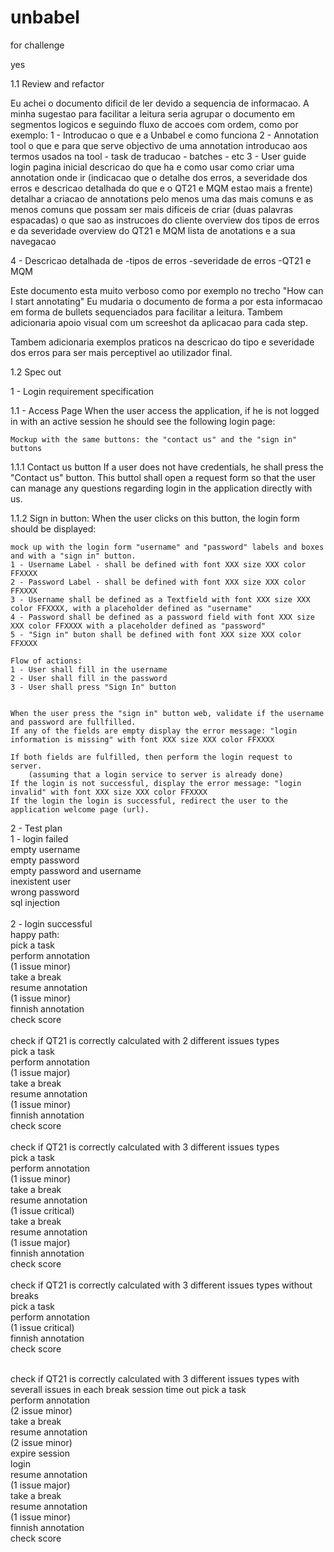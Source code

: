 # unbabel
for challenge


yes




1.1 Review and refactor

Eu achei o documento dificil de ler devido a sequencia de informacao. A minha sugestao para facilitar a leitura seria agrupar o documento em segmentos logicos e seguindo fluxo de accoes com ordem, como por exemplo:
1 - Introducao 
		o que e a Unbabel e como funciona
2 - Annotation tool
		o que e
		para que serve 
		objectivo de uma annotation
		introducao aos termos usados na tool
			- task de traducao
			- batches
			- etc
3 - User guide
		login
		pagina inicial
			descricao do que ha e como usar
		como criar uma annotation 
			onde ir
			(indicacao que o detalhe dos erros, a severidade dos erros e descricao detalhada do que e o QT21 e MQM estao mais a frente)
			detalhar a criacao de annotations pelo menos uma das mais comuns e as menos comuns que possam ser mais dificeis de criar (duas palavras espacadas)
			o que sao as instrucoes do cliente
			overview dos tipos de erros e da severidade
			overview do QT21 e MQM
		lista de anotations e a sua navegacao

4 - Descricao detalhada de
			-tipos de erros 
			-severidade de erros
			-QT21 e MQM
	


Este documento esta muito verboso como por exemplo no trecho "How can I start annotating"
Eu mudaria o documento de forma a por esta informacao em forma de bullets sequenciados para facilitar a leitura.
Tambem adicionaria apoio visual com um screeshot da aplicacao para cada step.



Tambem adicionaria exemplos praticos na descricao do tipo e severidade dos erros para ser mais perceptivel ao utilizador final.



1.2 Spec out

1 - Login requirement specification

1.1 - Access Page
	When the user access the application, if he is not logged in with an active session he should see the following login page:
	
	Mockup with the same buttons: the "contact us" and the "sign in" buttons
	
1.1.1 Contact us button
	If a user does not have credentials, he shall press the "Contact us" button.
	This buttol shall open a request form so that the user can manage any questions regarding login in the application directly with us.

1.1.2 Sign in button:
	When the user clicks on this button, the login form should be displayed:
	
	mock up with the login form "username" and "password" labels and boxes and with a "sign in" button.
	1 - Username Label - shall be defined with font XXX size XXX color FFXXXX
	2 - Password Label - shall be defined with font XXX size XXX color FFXXXX
	3 - Username shall be defined as a Textfield with font XXX size XXX color FFXXXX, with a placeholder defined as "username"
	4 - Password shall be defined as a password field with font XXX size XXX color FFXXXX with a placeholder defined as "password"
	5 - "Sign in" buton shall be defined with font XXX size XXX color FFXXXX

	Flow of actions:
	1 - User shall fill in the username
	2 - User shall fill in the password
	3 - User shall press "Sign In" button
	
	
	When the user press the "sign in" button web, validate if the username and password are fullfilled. 
	If any of the fields are empty display the error message: "login information is missing" with font XXX size XXX color FFXXXX
	
	If both fields are fulfilled, then perform the login request to server.
		(assuming that a login service to server is already done)
	If the login is not successful, display the error message: "login invalid" with font XXX size XXX color FFXXXX
	If the login the login is successful, redirect the user to the application welcome page (url).
	
	
 
	
2 - Test plan <br />
1 - login failed <br />
empty username <br />
empty password <br />
empty password and username <br />
inexistent user <br />
wrong password <br />
sql injection <br />
 <br />
2 - login successful <br />
happy path: <br />
pick a task <br />
perform annotation <br />
(1 issue minor) <br />
take a break <br />
resume annotation <br />
(1 issue minor) <br />
finnish annotation <br />
check score <br />
 <br />
check if QT21 is correctly calculated with 2 different issues types <br />
pick a task <br />
perform annotation <br />
(1 issue major) <br />
take a break <br />
resume annotation <br />
(1 issue minor) <br />
finnish annotation <br />
check score <br />
 <br />
check if QT21 is correctly calculated with 3 different issues types <br />
pick a task <br />
perform annotation <br />
(1 issue minor) <br />
take a break <br />
resume annotation <br />
(1 issue critical) <br />
take a break <br />
resume annotation <br />
(1 issue major) <br />
finnish annotation <br />
check score <br />
 <br />
check if QT21 is correctly calculated with 3 different issues types without breaks <br />
pick a task <br />
perform annotation <br />
(1 issue critical) <br />
finnish annotation <br />
check score <br />
 <br />

check if QT21 is correctly calculated with 3 different issues types with severall issues in each break session time out
pick a task <br />
perform annotation <br />
(2 issue minor) <br />
take a break <br />
resume annotation <br />
(2 issue minor) <br />
expire session <br />
login <br />
resume annotation <br />
(1 issue major) <br />
take a break <br />
resume annotation <br />
(1 issue minor) <br />
finnish annotation <br />
check score <br />
 <br />
